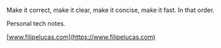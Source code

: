 Make it correct, make it clear, make it concise, make it fast. In that order.

Personal tech notes.

[www.filipelucas.com](https://www.filipelucas.com)